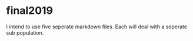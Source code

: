 # final2019
I intend to use five seperate markdown files. Each will deal with a seperate sub population.
